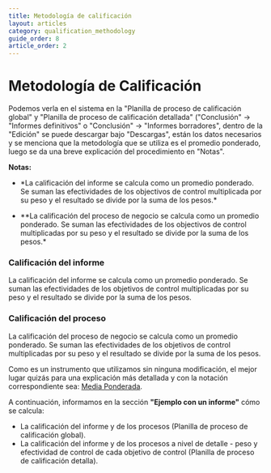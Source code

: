 ```yaml
---
title: Metodología de calificación
layout: articles
category: qualification_methodology
guide_order: 8
article_order: 2
---
```


# Metodología de Calificación


Podemos verla en el sistema en la "Planilla de proceso de calificación global" y "Planilla de proceso de calificación detallada" ("Conclusión" -> "Informes definitivos" o "Conclusión"	 -> "Informes borradores", dentro de la "Edición" se puede descargar bajo "Descargas", están los datos necesarios y se menciona que la metodología que se utiliza es el promedio ponderado, luego se da una breve explicación del procedimiento en "Notas".

**Notas:**
- \*La calificación del informe se calcula como un promedio ponderado. Se suman las efectividades de los objectivos de control multiplicada por su peso y el resultado se divide por la suma de los pesos.*

- \*\*La calificación del proceso de negocio se calcula como un promedio ponderado. Se suman las efectividades de los objectivos de control multiplicadas por su peso y el resultado se divide por la suma de los pesos.*
 
### Calificación del informe

La calificación del informe se calcula como un promedio ponderado. Se suman las efectividades de los objetivos de control multiplicadas por su peso y el resultado se divide por la suma de los pesos.  

### Calificación del proceso

La calificación del proceso de negocio se calcula como un promedio ponderado. Se suman las efectividades de los objetivos de control multiplicadas por su peso y el resultado se divide por la suma de los pesos.


Como es un instrumento que utilizamos sin ninguna modificación, el mejor lugar quizás para una explicación más detallada y con la notación correspondiente sea: [Media Ponderada](https://es.wikipedia.org/wiki/Media_ponderada).

A continuación, informamos en la sección **"Ejemplo con un informe"** cómo se calcula:


- La calificación del informe y de los procesos (Planilla de proceso de calificación global).
- La calificación del informe y de los procesos a nivel de detalle - peso y efectividad de control de cada objetivo de control (Planilla de proceso de calificación detalla).